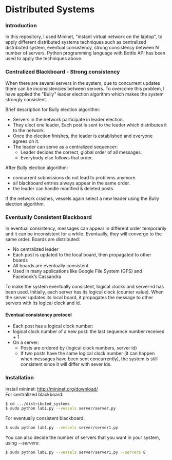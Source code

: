 # Distributed Systems

### Introduction
In this repository, I used Mininet, "instant virtual network on the laptop", to apply different distributed systems techniques such as centralized distributed system, eventual consistency, strong consistency between N number of servers. Python programming language with Bottle API has been used to apply the techniques above.


### Centralized Blackboard - Strong consistency

When there are several servers in the system, due to concurrent updates there can be inconsistencies between servers. To overcome this problem, I have applied the "Bully" leader election algorithm which makes the system strongly consistent.

Brief description for Bully election algorithm:

* Servers in the network participate in leader election.
* They elect one leader, Each post is sent to the leader which distributes it to the network.
* Once the election finishes, the leader is established and everyone agrees on it.
* The leader can serve as a centralized sequencer:
    * Leader decides the correct, global order of all messages.
    * Everybody else follows that order.

After Bully election algorithm:
* concurrent submissions do not lead to problems anymore.
* all blackboard entries always appear in the same
order.
* the leader can handle modified &
deleted posts.

If the network crashes, vessels again select a new leader using the Bully election algorithm.


### Eventually Consistent Blackboard
In eventual consistency, messages can appear in different order temporarily and it can be inconsistent for a while. Eventually, they will converge to the same order.
Boards are distributed:
* No centralized leader
* Each post is updated to the local board, then
propagated to other boards
* All boards are eventually consistent. 
* Used in many applications like Google File System (GFS) and Facebook’s Cassandra

To make the system eventually consistent, logical clocks and server-id has been used. Initially, each server has its logical clock (counter value). When the server updates its local board, it propagates the message to other servers with its logical clock and id.

#### Eventual consistency protocol

* Each post has a logical clock number:
* logical clock number of a new post: the last sequence number received + 1
* On a server:
    * Posts are ordered by (logical clock numbers, server id)
    * If two posts have the same logical clock number (it can happen when messages have been sent concurrently), the system is still consistent since it will differ with sever ids.

### Installation

Install mininet: http://mininet.org/download/ <br/>
For centralized blackboard:
```sh
$ cd .../distributed_systems
$ sudo python lab1.py --vessels server/server.py
```

For eventually consistent blackboard:
```sh
$ sudo python lab1.py --vessels server/server1.py
```

You can also decide the number of servers that you want in your system, using *--servers*:

```sh
$ sudo python lab1.py --vessels server/server1.py --servers 8
```


